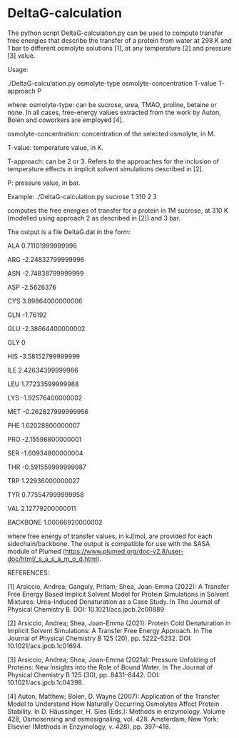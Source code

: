 # DeltaG-calculation

The python script DeltaG-calculation.py can be used to compute transfer free energies that describe the transfer of a protein from water at 298 K and 1 bar to different osmolyte solutions [1], at any temperature [2] and pressure [3] value.

Usage:

./DeltaG-calculation.py osmolyte-type osmolyte-concentration T-value T-approach P

where:
osmolyte-type: can be sucrose, urea, TMAO, proline, betaine or none. In all cases, free-energy values extracted from the work by Auton, Bolen and coworkers are employed [4].

osmolyte-concentration: concentration of the selected osmolyte, in M.

T-value: temperature value, in K.

T-approach: can be 2 or 3. Refers to the approaches for the inclusion of temperature effects in implicit solvent simulations described in [2].

P: pressure value, in bar. 

Example:
./DeltaG-calculation.py sucrose 1 310 2 3 

computes the free energies of transfer for a protein in 1M sucrose, at 310 K (modelled using approach 2 as described in [2]) and 3 bar.

The output is a file DeltaG.dat in the form:


ALA     0.71101999999996

ARG     -2.24832799999996

ASN     -2.74838799999999

ASP     -2.5626376

CYS     3.89864000000006

GLN     -1.76192

GLU     -2.38664400000002

GLY     0

HIS     -3.58152799999999

ILE     2.42634399999986

LEU     1.77233599999988

LYS     -1.92576400000002

MET     -0.262827999999956

PHE     1.62028800000007

PRO     -2.15598800000001

SER     -1.60934800000004

THR     -0.591559999999987

TRP     1.22936000000027

TYR     0.775547999999958

VAL     2.12779200000011


BACKBONE        1.00066920000002


where free energy of transfer values, in kJ/mol, are provided for each sidechain/backbone. The output is compatible for use with the SASA module of Plumed (https://www.plumed.org/doc-v2.8/user-doc/html/_s_a_s_a_m_o_d.html).

REFERENCES:

[1] Arsiccio, Andrea; Ganguly, Pritam; Shea, Joan-Emma (2022): A Transfer Free Energy Based Implicit Solvent Model for Protein Simulations in Solvent Mixtures: Urea-Induced Denaturation as a Case Study. In The Journal of Physical Chemistry B. DOI: 10.1021/acs.jpcb.2c00889

[2] Arsiccio, Andrea; Shea, Joan-Emma (2021): Protein Cold Denaturation in Implicit Solvent Simulations: A Transfer Free Energy Approach. In The Journal of Physical Chemistry B 125 (20), pp. 5222–5232. DOI: 10.1021/acs.jpcb.1c01694.

[3] Arsiccio, Andrea; Shea, Joan-Emma (2021a): Pressure Unfolding of Proteins: New Insights into the Role of Bound Water. In The Journal of Physical Chemistry B 125 (30), pp. 8431–8442. DOI: 10.1021/acs.jpcb.1c04398.

[4] Auton, Matthew; Bolen, D. Wayne (2007): Application of the Transfer Model to Understand How Naturally Occurring Osmolytes Affect Protein Stability. In D. Häussinger, H. Sies (Eds.): Methods in enzymology. Volume 428, Osmosensing and osmosignaling, vol. 428. Amsterdam, New York: Elsevier (Methods in Enzymology, v. 428), pp. 397–418.
